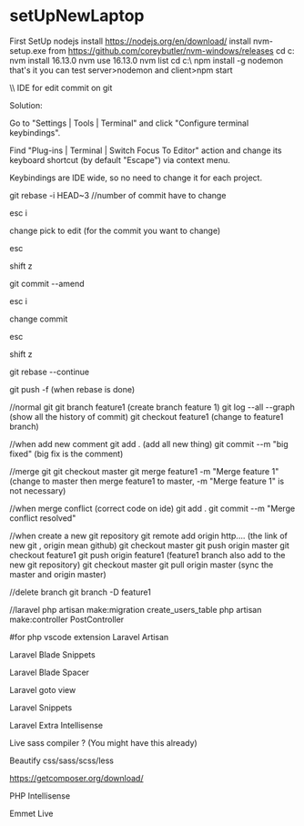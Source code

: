 # setUpNewLaptop
First
SetUp nodejs
install https://nodejs.org/en/download/
install nvm-setup.exe from https://github.com/coreybutler/nvm-windows/releases
cd c:\
nvm install 16.13.0
nvm use 16.13.0
nvm list
cd c:\ 
npm install -g nodemon
that's it
you can test server>nodemon and client>npm start



\\\ IDE for edit commit on git

Solution:

Go to "Settings | Tools | Terminal" and click "Configure terminal keybindings".

Find "Plug-ins | Terminal | Switch Focus To Editor" action and change its keyboard shortcut (by default "Escape") via context menu.

Keybindings are IDE wide, so no need to change it for each project.

 git rebase -i HEAD~3 //number of commit have to change
 
 
 esc i 
 
 change pick to edit (for the commit you want to change)
 
 esc
 
 shift z
 
 git commit --amend   
 
 esc i 
 
 change commit
 
 esc
 
 shift z
 
 git rebase --continue
 
 git push -f (when rebase is done) 
  

 //normal git
git branch feature1 (create branch feature 1)
git log --all --graph (show all the history of commit)
git checkout feature1 (change to feature1 branch)

//when add new comment
git add .   (add all new thing)
git commit --m "big fixed" (big fix is the comment)

//merge git 
git checkout master
git merge feature1 -m "Merge feature 1" (change to master then merge feature1 to master, -m "Merge feature 1" is not necessary)

//when merge conflict
(correct code on ide)
git add .
git commit --m "Merge conflict resolved"

//when create a new git repository
git remote add origin http.... (the link of new git , origin mean github)
git checkout master
git push origin master
git checkout feature1
git push origin feature1  (feature1 branch also add to the new git repository)
git checkout master
git pull origin master (sync the master and origin master)

//delete branch
git branch -D feature1




//laravel
php artisan make:migration create_users_table
php artisan make:controller PostController









#for php vscode extension
Laravel Artisan

Laravel Blade Snippets

Laravel Blade Spacer

Laravel goto view

Laravel Snippets

Laravel Extra Intellisense

Live sass compiler ? (You might have this already)

Beautify css/sass/scss/less

https://getcomposer.org/download/

PHP Intellisense

Emmet Live
